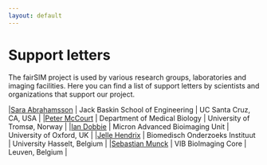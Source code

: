 ```yaml
---
layout: default
---
```


# Support letters

The fairSIM project is used by various research groups,
laboratories and imaging facilities. Here you can
find a list of support letters by scientists and organizations
that support our project.

|[Sara Abrahamsson](letters/fairSIM-abrahamsson.pdf) | Jack Baskin School of Engineering | UC Santa Cruz, CA, USA |
|[Peter McCourt](letters/fairSIM-mccourt.pdf) | Department of Medical Biology | University of Tromsø, Norway |
|[Ian Dobbie](letters/fairSIM-dobbie.pdf) | Micron Advanced Bioimaging Unit | University of Oxford, UK |
|[Jelle Hendrix](letters/fairSIM-hendrix.pdf) | Biomedisch Onderzoeks Instituut | University Hasselt, Belgium |
|[Sebastian Munck](letters/fairSIM-munck.pdf) | VIB BioImaging Core | Leuven, Belgium | 


